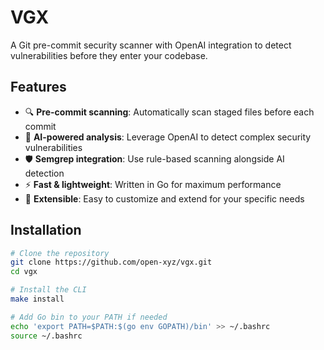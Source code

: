 # VGX

A Git pre-commit security scanner with OpenAI integration to detect vulnerabilities before they enter your codebase.

## Features

- 🔍 **Pre-commit scanning**: Automatically scan staged files before each commit
- 🤖 **AI-powered analysis**: Leverage OpenAI to detect complex security vulnerabilities
- 🛡️ **Semgrep integration**: Use rule-based scanning alongside AI detection
- ⚡ **Fast & lightweight**: Written in Go for maximum performance
- 🔌 **Extensible**: Easy to customize and extend for your specific needs

## Installation

```bash
# Clone the repository
git clone https://github.com/open-xyz/vgx.git
cd vgx

# Install the CLI
make install

# Add Go bin to your PATH if needed
echo 'export PATH=$PATH:$(go env GOPATH)/bin' >> ~/.bashrc
source ~/.bashrc
```
